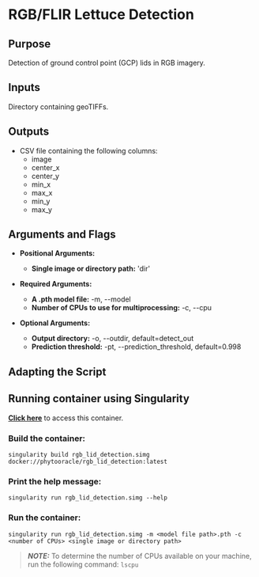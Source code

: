 # RGB/FLIR Lettuce Detection
## Purpose
Detection of ground control point (GCP) lids in RGB imagery. 

## Inputs
Directory containing geoTIFFs. 

## Outputs
* CSV file containing the following columns:
    * image
    * center_x
    * center_y
    * min_x 
    * max_x
    * min_y
    * max_y

## Arguments and Flags
* **Positional Arguments:** 
    * **Single image or directory path:** 'dir' 
* **Required Arguments:**
    * **A .pth model file:** -m, --model
    * **Number of CPUs to use for multiprocessing:** -c, --cpu                  

* **Optional Arguments:**
    * **Output directory:** -o, --outdir, default=detect_out
    * **Prediction threshold:** -pt, --prediction_threshold, default=0.998
       
## Adapting the Script
                                        
## Running container using Singularity
**[Click here](https://hub.docker.com/repository/docker/phytooracle/rgb_lid_detection)** to access this container. 

### Build the container:
```
singularity build rgb_lid_detection.simg docker://phytooracle/rgb_lid_detection:latest
```

### Print the help message:
```
singularity run rgb_lid_detection.simg --help
```

### Run the container:
```
singularity run rgb_lid_detection.simg -m <model file path>.pth -c <number of CPUs> <single image or directory path>
```
> **_NOTE:_**  To determine the number of CPUs available on your machine, run the following command: `lscpu`
